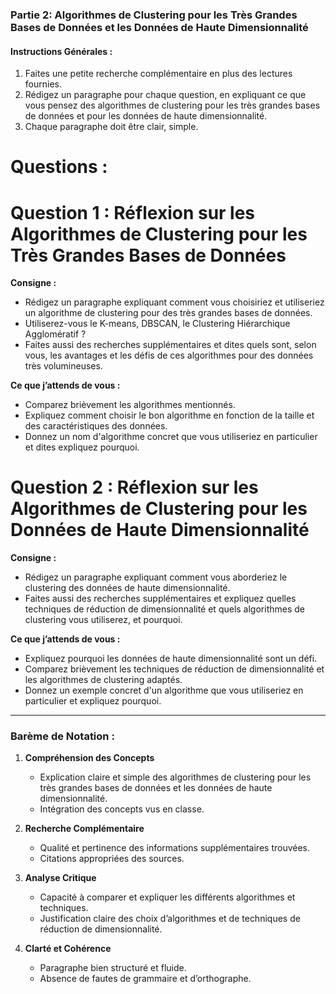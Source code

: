 ### Partie 2: Algorithmes de Clustering pour les Très Grandes Bases de Données et les Données de Haute Dimensionnalité

#### Instructions Générales :
1. Faites une petite recherche complémentaire en plus des lectures fournies.
2. Rédigez un paragraphe pour chaque question, en expliquant ce que vous pensez des algorithmes de clustering pour les très grandes bases de données et pour les données de haute dimensionnalité.
3. Chaque paragraphe doit être clair, simple.


# Questions :

# Question 1 : Réflexion sur les Algorithmes de Clustering pour les Très Grandes Bases de Données

**Consigne :**
- Rédigez un paragraphe expliquant comment vous choisiriez et utiliseriez un algorithme de clustering pour des très grandes bases de données. 
- Utiliserez-vous le K-means, DBSCAN, le Clustering Hiérarchique Agglomératif ?
- Faites aussi des recherches supplémentaires et dites quels sont, selon vous, les avantages et les défis de ces algorithmes pour des données très volumineuses.

**Ce que j’attends de vous :**
- Comparez brièvement les algorithmes mentionnés.
- Expliquez comment choisir le bon algorithme en fonction de la taille et des caractéristiques des données.
- Donnez un nom d'algorithme concret que vous utiliseriez en particulier et dites expliquez pourquoi.

# Question 2 : Réflexion sur les Algorithmes de Clustering pour les Données de Haute Dimensionnalité

**Consigne :**
- Rédigez un paragraphe expliquant comment vous aborderiez le clustering des données de haute dimensionnalité. 
- Faites aussi des recherches supplémentaires et expliquez quelles techniques de réduction de dimensionnalité et quels algorithmes de clustering vous utiliserez, et pourquoi.

**Ce que j’attends de vous :**
- Expliquez pourquoi les données de haute dimensionnalité sont un défi.
- Comparez brièvement les techniques de réduction de dimensionnalité et les algorithmes de clustering adaptés.
- Donnez un exemple concret d'un algorithme que vous utiliseriez en particulier et expliquez pourquoi.

---

### Barème de Notation :
1. **Compréhension des Concepts**
   - Explication claire et simple des algorithmes de clustering pour les très grandes bases de données et les données de haute dimensionnalité.
   - Intégration des concepts vus en classe.

2. **Recherche Complémentaire**
   - Qualité et pertinence des informations supplémentaires trouvées.
   - Citations appropriées des sources.

3. **Analyse Critique**
   - Capacité à comparer et expliquer les différents algorithmes et techniques.
   - Justification claire des choix d’algorithmes et de techniques de réduction de dimensionnalité.

4. **Clarté et Cohérence**
   - Paragraphe bien structuré et fluide.
   - Absence de fautes de grammaire et d’orthographe.
